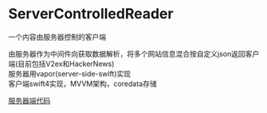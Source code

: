 # ServerControlledReader
一个内容由服务器控制的客户端

由服务器作为中间件向获取数据解析，将多个网站信息混合按自定义json返回客户端(目前包括V2ex和HackerNews)  
服务器用vapor(server-side-swift)实现  
客户端swift4实现，MVVM架构，coredata存储

[服务器端代码](https://github.com/certainly/VaporTestSwift4.git) 
